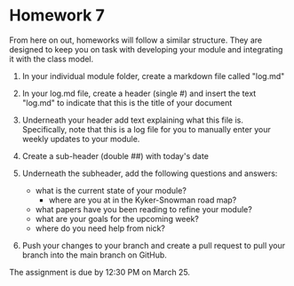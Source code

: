 # Homework 7
From here on out, homeworks will follow a similar structure. They are designed to keep you
on task with developing your module and integrating it with the class model.

1. In your individual module folder, create a markdown file called "log.md"

2. In your log.md file, create a header (single #) and insert the text "log.md" to indicate
that this is the title of your document

3. Underneath your header add text explaining what this file is. Specifically, note that this
is a log file for you to manually enter your weekly updates to your module.

4. Create a sub-header (double ##) with today's date

5. Underneath the subheader, add the following questions and answers:
	- what is the current state of your module?
		- where are you at in the Kyker-Snowman road map?
	- what papers have you been reading to refine your module?
	- what are your goals for the upcoming week?
	- where do you need help from nick? 

6. Push your changes to your branch and create a pull request to pull your branch into the main
branch on GitHub.

The assignment is due by 12:30 PM on March 25.